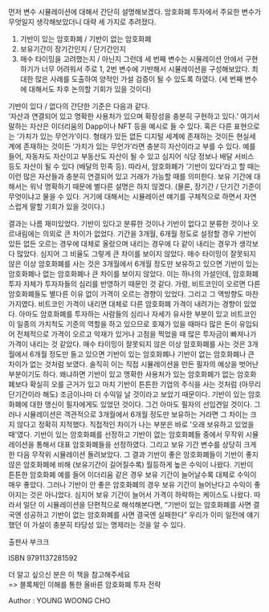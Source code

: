 먼저 변수 시뮬레이션에 대해서 간단히 설명해보겠다. 
암호화폐 투자에서 주요한 변수가 무엇일지 생각해보았더니 대략 세 가지로 추려졌다. 
1) 기반이 있는 암호화폐 / 기반이 없는 암호화폐 
2) 보유기간이 장기간인지 / 단기간인지 
3) 매수 타이밍을 고려했는지 / 아닌지 
그런데 세 번째 변수는 시뮬레이션 안에서 구현하기가 너무 어려워서 주로 1, 2번 변수에 기반해서 시뮬레이션을 구성해보았다. 
최대한 많은 사례를 도출하여 양적인 가설 검증이 될 수 있도록 하였다. (세 번째 변수에 대해서도 차후 논의할 기회가 있을 것이다)

기반이 있다 / 없다의 간단한 기준은 다음과 같다.  
‘자산과 연결되어 있고 명확한 사용처가 있으며 확장성을 충분히 구현하고 있다.’ 여기서 말하는 자산은 이더리움의 Dapp이나 NFT 등을 예시로 들 수 있다. 
혹은 다른 표현으로는 ‘가치가 있는 무언가’이다. 형태가 있든 없든 디지털 세계에 존재하는 것이든 현실세계에 존재하는 것이든 ‘가치가 있는 무언가’라면 충분히 
자산이라고 부를 수 있다. 예를 들어, 자동차도 자산이고 부동산도 자산이 될 수 있고 심지어 식당 정보나 배달 서비스 등도 자산이 될 수 있다 (배달의 민족 등). 
따라서, 암호화폐가 ‘기반이 있다’라고 할 때는 이런 많은 자산들과 충분히 연결되어 있고 거래가 가능할 때를 의미한다. 
보유 기간에 대해서는 워낙 명확하기 때문에 별다른 설명은 하지 않겠다. (물론, 장기간 / 단기간 기준이 무엇이냐고 물을 수 있다. 거기에 대해서는 
시뮬레이션 얘기를 구체적으로 하면서 자연스럽게 말할 기회가 있을 것이다.) 


결과는 나름 재미있었다. 
기반이 있다고 분류한 것이나 기반이 없다고 분류한 것이나 오르내림에는 의외로 큰 차이가 없었다. 기간을 3개월, 6개월 정도로 설정할 경우 기반이 있든 없든 
오르는 경우에 대체로 올랐으며 내리는 경우에 다 같이 내리는 경우가 생각보다 많았다. 심지어 그 비율도 그렇게 큰 차이를 보이지 않았다. 매수 타이밍이 잘못되지 
않은 이상 암호화폐를 사는 것은 3개월에서 6개월 정도만 보유하고 있으면 기반이 있는 암호화폐나 없는 암호화폐나 큰 차이를 보이지 않았다. 
이는 하나의 가설인데, 암호화폐 투자 자체가 투자자들의 심리를 반영하기 때문인 것 같다. 가령, 비트코인이 오르면 다른 암호화폐들도 별다른 이유 없이 가격이 오르는 경향이 있었다. 
그리고 그 역방향도 마찬가지였다. 비트코인 가격이 내리면 대체로 다른 암호화폐 가격이 내려가는 경향이 있었다. 아마도 암호화폐를 투자하는 사람들의 심리나 자세가 유사한 
부분이 있고 비트코인이 일종의 가치척도 기준의 역할을 하고 있으므로 호재가 있을 때마다 많은 돈이 유입되어 전체적으로 가격이 오르고 악재가 있거나 고점을 찍었을 때 많은 
투자금이 빠져나가 가격이 내리는 것 같았다. 
매수 타이밍이 잘못되지 않은 이상 암호화폐를 사는 것은 3개월에서 6개월 정도만 들고 있으면 기반이 있는 암호화폐나 기반이 없는 암호화폐나 큰 차이가 없는 것처럼 보였다. 
솔직히 이는 직접 시뮬레이션을 만든 필자의 예상을 벗어난 부분이기도 하다. 왜냐하면 기반이 있고 명확한 사용처가 있는 암호화폐가 없는 암호화폐보다 확실히 오를 근거가 있고 
마치 기반이 튼튼한 기업의 주식을 사는 것처럼 (아무리 단기간이라 해도) 조금이나마 더 수익일 날 것이라고 보았기 때문이다. 기반이 있는 암호화폐에 대한 맹신이 필자에게도 
있었던 것이다. 그건 아마도 필자의 선입견일 것이다. 그러나 시뮬레이션은 객관적으로 3개월에서 6개월 정도만 보유하는 거라면 그 차이는 크지 않다고 정확히 지적했다. 
직접적인 차이가 나는 부분은 바로 '오래 보유하고 있었을 때'였다. 기반이 있는 암호화폐를 선정하고 기반이 없는 암호화폐들 중에서 무작위 시뮬레이션을 통해서 대표 암호화폐들을 
선정하였다. 그리고 보유 기간 변수를 상당히 크게 한 다음 무작위 시뮬레이션 돌려보았다. 그 결과 기반이 좋은 암호화폐들이 기반이 좋지 않은 암호화폐에 비해 (보유기간이 길어질수록) 
월등하게 높은 수익이 나왔다. 기반이 튼튼한 암호화폐 예를 들어 이더리움 같은 경우 보유 기간이 늘어날수록 대체로 수익이 매우 좋았다. 그러나 기반이 안 좋은 암호화폐의 경우 
보유 기간이 늘어난다고 수익이 좋아지는 것은 아니었다. 심지어 보유 기간이 늘어서 가격이 하락하는 케이스도 나왔다. 
따라서 일단 이 시뮬레이션을 단편적으로 해석해본다면, “기반이 있는 암호화폐를 사면 결국엔 성공하고 기반이 없는 암호화폐를 사면 결국엔 실패한다” 우리가 이미 일전에 
얘기했던 이 가설이 충분히 타당성 있는 명제라는 것을 알 수 있다. 



출판사 부크크

ISBN 9791137281592

더 알고 싶으신 분은 이 책을 참고해주세요  
=> 블록체인 이해를 통한 올바른 암호화폐 투자 전략 

Author : YOUNG WOONG CHO 
